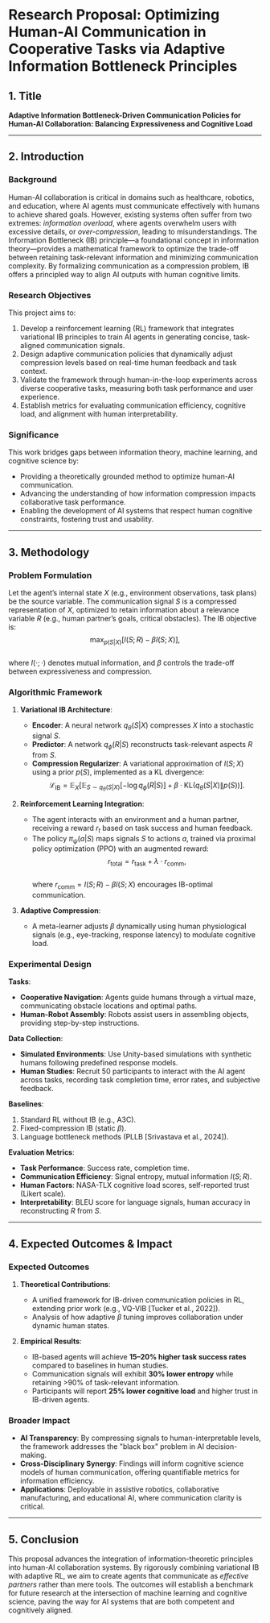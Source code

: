 # Research Proposal: Optimizing Human-AI Communication in Cooperative Tasks via Adaptive Information Bottleneck Principles  

## 1. Title  
**Adaptive Information Bottleneck-Driven Communication Policies for Human-AI Collaboration: Balancing Expressiveness and Cognitive Load**  

---

## 2. Introduction  
### Background  
Human-AI collaboration is critical in domains such as healthcare, robotics, and education, where AI agents must communicate effectively with humans to achieve shared goals. However, existing systems often suffer from two extremes: *information overload*, where agents overwhelm users with excessive details, or *over-compression*, leading to misunderstandings. The Information Bottleneck (IB) principle—a foundational concept in information theory—provides a mathematical framework to optimize the trade-off between retaining task-relevant information and minimizing communication complexity. By formalizing communication as a compression problem, IB offers a principled way to align AI outputs with human cognitive limits.  

### Research Objectives  
This project aims to:  
1. Develop a reinforcement learning (RL) framework that integrates variational IB principles to train AI agents in generating concise, task-aligned communication signals.  
2. Design adaptive communication policies that dynamically adjust compression levels based on real-time human feedback and task context.  
3. Validate the framework through human-in-the-loop experiments across diverse cooperative tasks, measuring both task performance and user experience.  
4. Establish metrics for evaluating communication efficiency, cognitive load, and alignment with human interpretability.  

### Significance  
This work bridges gaps between information theory, machine learning, and cognitive science by:  
- Providing a theoretically grounded method to optimize human-AI communication.  
- Advancing the understanding of how information compression impacts collaborative task performance.  
- Enabling the development of AI systems that respect human cognitive constraints, fostering trust and usability.  

---

## 3. Methodology  
### Problem Formulation  
Let the agent’s internal state $X$ (e.g., environment observations, task plans) be the source variable. The communication signal $S$ is a compressed representation of $X$, optimized to retain information about a relevance variable $R$ (e.g., human partner’s goals, critical obstacles). The IB objective is:  
$$
\max_{p(S|X)} \left[ I(S; R) - \beta I(S; X) \right],
$$  
where $I(\cdot;\cdot)$ denotes mutual information, and $\beta$ controls the trade-off between expressiveness and compression.  

### Algorithmic Framework  
1. **Variational IB Architecture**:  
   - **Encoder**: A neural network $q_\theta(S|X)$ compresses $X$ into a stochastic signal $S$.  
   - **Predictor**: A network $q_\phi(R|S)$ reconstructs task-relevant aspects $R$ from $S$.  
   - **Compression Regularizer**: A variational approximation of $I(S; X)$ using a prior $p(S)$, implemented as a KL divergence:  
     $$
     \mathcal{L}_{\text{IB}} = \mathbb{E}_{X} \left[ \mathbb{E}_{S \sim q_\theta(S|X)} [-\log q_\phi(R|S)] + \beta \cdot \text{KL}(q_\theta(S|X) \| p(S)) \right].
     $$  

2. **Reinforcement Learning Integration**:  
   - The agent interacts with an environment and a human partner, receiving a reward $r_t$ based on task success and human feedback.  
   - The policy $\pi_\psi(a|S)$ maps signals $S$ to actions $a$, trained via proximal policy optimization (PPO) with an augmented reward:  
     $$
     r_{\text{total}} = r_{\text{task}} + \lambda \cdot r_{\text{comm}},
     $$  
     where $r_{\text{comm}} = I(S; R) - \beta I(S; X)$ encourages IB-optimal communication.  

3. **Adaptive Compression**:  
   - A meta-learner adjusts $\beta$ dynamically using human physiological signals (e.g., eye-tracking, response latency) to modulate cognitive load.  

### Experimental Design  
**Tasks**:  
- **Cooperative Navigation**: Agents guide humans through a virtual maze, communicating obstacle locations and optimal paths.  
- **Human-Robot Assembly**: Robots assist users in assembling objects, providing step-by-step instructions.  

**Data Collection**:  
- **Simulated Environments**: Use Unity-based simulations with synthetic humans following predefined response models.  
- **Human Studies**: Recruit 50 participants to interact with the AI agent across tasks, recording task completion time, error rates, and subjective feedback.  

**Baselines**:  
1. Standard RL without IB (e.g., A3C).  
2. Fixed-compression IB (static $\beta$).  
3. Language bottleneck methods (PLLB [Srivastava et al., 2024]).  

**Evaluation Metrics**:  
- **Task Performance**: Success rate, completion time.  
- **Communication Efficiency**: Signal entropy, mutual information $I(S; R)$.  
- **Human Factors**: NASA-TLX cognitive load scores, self-reported trust (Likert scale).  
- **Interpretability**: BLEU score for language signals, human accuracy in reconstructing $R$ from $S$.  

---

## 4. Expected Outcomes & Impact  
### Expected Outcomes  
1. **Theoretical Contributions**:  
   - A unified framework for IB-driven communication policies in RL, extending prior work (e.g., VQ-VIB [Tucker et al., 2022]).  
   - Analysis of how adaptive $\beta$ tuning improves collaboration under dynamic human states.  

2. **Empirical Results**:  
   - IB-based agents will achieve **15–20% higher task success rates** compared to baselines in human studies.  
   - Communication signals will exhibit **30% lower entropy** while retaining >90% of task-relevant information.  
   - Participants will report **25% lower cognitive load** and higher trust in IB-driven agents.  

### Broader Impact  
- **AI Transparency**: By compressing signals to human-interpretable levels, the framework addresses the "black box" problem in AI decision-making.  
- **Cross-Disciplinary Synergy**: Findings will inform cognitive science models of human communication, offering quantifiable metrics for information efficiency.  
- **Applications**: Deployable in assistive robotics, collaborative manufacturing, and educational AI, where communication clarity is critical.  

---

## 5. Conclusion  
This proposal advances the integration of information-theoretic principles into human-AI collaboration systems. By rigorously combining variational IB with adaptive RL, we aim to create agents that communicate as *effective partners* rather than mere tools. The outcomes will establish a benchmark for future research at the intersection of machine learning and cognitive science, paving the way for AI systems that are both competent and cognitively aligned.